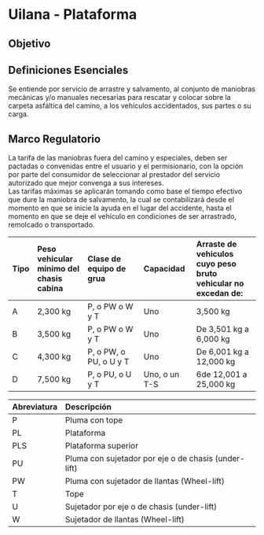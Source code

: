 # Uilana - Plataforma
## Objetivo

## Definiciones Esenciales
Se entiende por servicio de arrastre y salvamento, al conjunto de maniobras mecánicas y/o manuales necesarias para rescatar y colocar sobre la carpeta asfáltica del camino, a los vehículos accidentados, sus partes o su carga.

## Marco Regulatorio
La tarifa de las maniobras fuera del camino y especiales, deben ser pactadas o convenidas entre el usuario y el permisionario, con la opción por parte del consumidor de seleccionar al prestador del servicio autorizado que mejor convenga a sus intereses.<br>
Las tarifas máximas se aplicarán tomando como base el tiempo efectivo que dure la maniobra de salvamento, la cual se contabilizará desde el momento en que se inicie la ayuda en el lugar del accidente, hasta el momento en que se deje el vehículo en condiciones de ser arrastrado, remolcado o transportado.

| Tipo | Peso vehicular <br> minimo del <br> chasis cabina| Clase de equipo de grua | Capacidad | Arraste de <br> vehiculos cuyo peso <br> bruto vehicular no <br> excedan de:|
| :---  | :--- | :--- | :--- |  :--- |
| A     | 2,300 kg | P, o PW o W y T | Uno | 3,500 kg | 
| B     | 3,500 kg | P, o PW o W y T | Uno | De 3,501 kg a 6,000 kg | 
| C     | 4,300 kg | P, o PW, o PU, o U y T | Uno | De 6,001 kg a 12,000 kg | 
| D     | 7,500 kg | P, o PU, o U y T | Uno, o un T-S | 6de 12,001 a 25,000 kg | 


| Abreviatura  | Descripción    |  
| :---         | :---           |
| P            | Pluma con tope    |
| PL           | Plataforma        |
| PLS          | Plataforma superior |
| PU           | Pluma con sujetador por eje o de chasis (under-lift) |
| PW           | Pluma con sujetador de llantas (Wheel-lift) |
| T            | Tope |
| U            | Sujetador por eje o de chasis (under-lift) |
| W            | Sujetador de llantas (Wheel-lift) |
